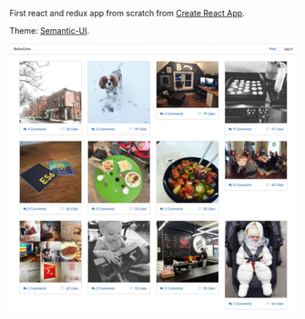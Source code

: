 First react and redux app from scratch from  [Create React App](https://github.com/facebookincubator/create-react-app).

Theme: [Semantic-UI](https://react.semantic-ui.com).

![Screen](/screen.png)
